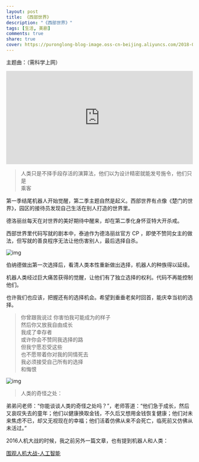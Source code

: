 ```yaml
---
layout: post
title: 《西部世界》
description: "《西部世界》"
tags: [生活, 美剧]
comments: true
share: true
cover: https://puronglong-blog-image.oss-cn-beijing.aliyuncs.com/2018-06-28-172846.jpg
---
```


<!-- more -->

主题曲：（需科学上网）

<iframe src="https://audiomack.com/embed/song/legendaryllama/ramin-djawadi-house-of-the-rising-sun-show-westworld?background=1" scrolling="no" width="100%" height="252" scrollbars="no" frameborder="0"></iframe>

> 人类只是不择手段存活的演算法，他们以为设计精密就能发号施令，他们只是<br>
> 乘客

第一季结尾机器人开始觉醒，第二季主题自然是起义。西部世界有点像《楚门的世界》，园区的接待员发现自己生活在别人打造的世界里。

德洛丽丝每天在对世界的美好期待中醒来，却在第二季化身怀亚特大开杀戒。

西部世界里代码写就的剧本中，泰迪作为德洛丽丝官方 CP ，即使不赞同女主的做法，但写就的善良程序无法让他伤害别人，最后选择自杀。

![img](https://puronglong-blog-image.oss-cn-beijing.aliyuncs.com/2018-09-01-1.jpg)

伯纳德做出第一次选择后，看清人类本性重新做出选择，机器人的种族得以延续。

机器人类经过巨大痛苦获得的觉醒，让他们有了独立选择的权利。代码不再能控制他们。

也许我们也应该，把握还有的选择机会。希望到垂垂老矣时回首，能庆幸当初的选择。

> 你曾跟我说过 你害怕我可能成为的样子<br>
> 然后你又放我自由成长<br>
> 我成了幸存者<br>
> 或许你会不赞同我选择的路<br>
> 但我宁愿忍受这些<br>
> 也不愿带着你对我的同情死去<br>
> 我必须接受自己所有的选择<br>
> 和悔恨

![img](https://puronglong-blog-image.oss-cn-beijing.aliyuncs.com/2018-07-01-1.jpg)

> 人类的奇怪之处：

弟弟问老师：“你能谈谈人类的奇怪之处吗？”，老师答道：“他们急于成长，然后又哀叹失去的童年；他们以健康换取金钱，不久后又想用金钱恢复健康；他们对未来焦虑不已，却又无视现在的幸福；他们活着仿佛从来不会死亡，临死前又仿佛从未活过。”

2016人机大战的时候，我之前另外一篇文章，也有提到机器人和人类：

[围观人机大战-人工智能](http://www.puronglong.com/2016/03/09/%E4%BA%BA%E6%9C%BA%E5%A4%A7%E6%88%98.html)
